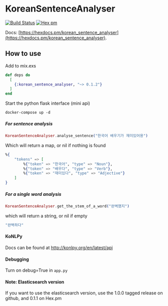 # KoreanSentenceAnalyser

[![Build Status](https://travis-ci.org/JorisKok/korean_sentence_analyser.svg?branch=master)](https://travis-ci.org/JorisKok/korean_sentence_analyser)
[![Hex pm](http://img.shields.io/hexpm/v/korean_sentence_analyser.svg?style=flat)](https://hex.pm/packages/korean_sentence_analyser)

Docs: [https://hexdocs.pm/korean_sentence_analyser](https://hexdocs.pm/korean_sentence_analyser).

## How to use

Add to mix.exs

```elixir
def deps do
  [
    {:korean_sentence_analyser, "~> 0.1.2"}
  ]
end
```

Start the python flask interface (mini api)

```docker-compose up -d```


##### For sentence analysis
```elixir
KoreanSentenceAnalyser.analyse_sentence("한국어 배우기가 재미있어용")

```
Which will return a map, or nil if nothing is found
```elixir
%{
    "tokens" => [
        %{"token" => "한국어", "type" => "Noun"},
        %{"token" => "배우다", "type" => "Verb"},
        %{"token" => "재미있다", "type" => "Adjective"}
    ]
}
```

##### For a single word analysis
```elixir
KoreanSentenceAnalyser.get_the_stem_of_a_word("완벽했지")
```

which will return a string, or nil if empty
```elixir
"완벽하다"
```

#### KoNLPy

Docs can be found at http://konlpy.org/en/latest/api

#### Debugging

Turn on debug=True in `app.py`

####  Note: Elasticsearch version

If you want to use the elasticsearch version, use the 1.0.0 tagged release on github, and 0.1.1 on Hex.pm

